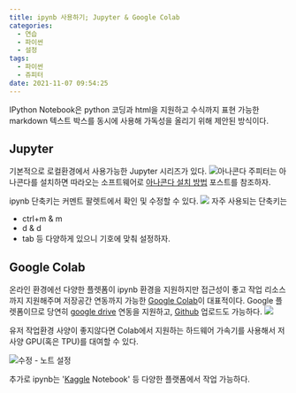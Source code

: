 ```yaml
---
title: ipynb 사용하기; Jupyter & Google Colab
categories:
  - 연습
  - 파이썬
  - 설정
tags:
  - 파이썬
  - 쥬피터
date: 2021-11-07 09:54:25
---
```

  
IPython Notebook은 python 코딩과 html을 지원하고 수식까지 표현 가능한 markdown 텍스트 박스를 동시에 사용해 가독성을 올리기 위해 제안된 방식이다.

## Jupyter
  

기본적으로 로컬환경에서 사용가능한 Jupyter 시리즈가 있다.
![아나콘다](/images/ipynb/ipynb1.png)
주피터는 아나콘다를 설치하면 따라오는 소프트웨어로 [아나콘다 설치 방법](https://hangack.github.io/2021/11/01/Codding/Python/basic/Python0_download/) 포스트를 참조하자.

ipynb 단축키는 커멘트 팔렛트에서 확인 및 수정할 수 있다.
![](/images/ipynb/ipynb2.png)
자주 사용되는 단축키는 
- ctrl+m & m
- d & d
- tab
등 다양하게 있으니 기호에 맞춰 설정하자.

## Google Colab

온라인 환경에선 다양한 플렛폼이 ipynb 환경을 지원하지만 접근성이 좋고 작업 리소스까지 지원해주며 저장공간 연동까지 가능한 [Google Colab](https://colab.research.google.com/)이 대표적이다.
Google 플렛폼이므로 당연히 [google drive](https://drive.google.com/) 연동을 지원하고, [Github](https://github.com/) 업로드도 가능하다.
![](/images/ipynb/ipynb3.png)

유저 작업환경 사양이 좋지않다면 Colab에서 지원하는 하드웨어 가속기를 사용해서 저사양 GPU(혹은 TPU)를 대여할 수 있다.

![수정 - 노트 설정](/images/ipynb/ipynb4.png)

추가로 ipynb는 '[Kaggle](https://www.kaggle.com/) Notebook' 등 다양한 플랫폼에서 작업 가능하다.